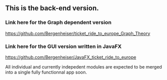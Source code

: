 ## This is the back-end version.
### Link here for the Graph dependent version
https://github.com/Bergenheiser/ticket_ride_to_europe_Graph_Theory
### Link here for the GUI version written in JavaFX
https://github.com/Bergenheiser/JavaFX_ticket_ride_to_europe


All individual and currently indepedent modules are expected to be merged into a single fully functionnal app soon.
